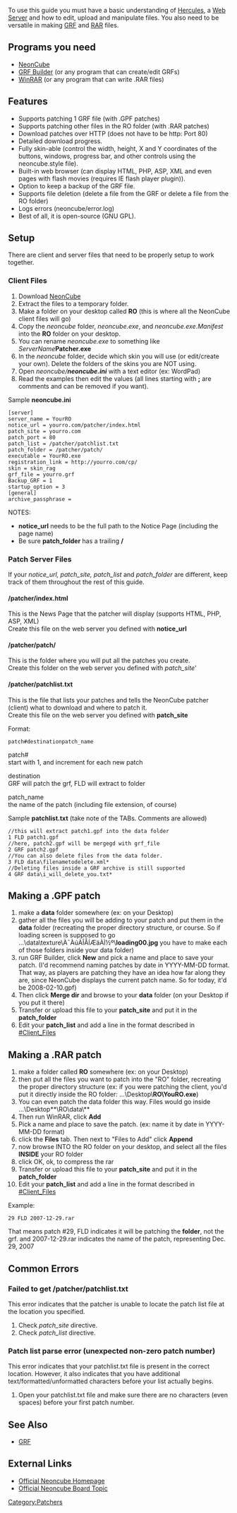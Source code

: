 To use this guide you must have a basic understanding of [Hercules](Hercules "wikilink"), a [Web
Server](wikipedia:Web_Server "wikilink") and how to edit, upload and manipulate files. You also need to be versatile in
making [GRF](GRF "wikilink") and [RAR](wikipedia:RAR_(file_format) "wikilink") files.

## Programs you need

- [NeonCube](http://www.paradox924x.com/mirrors.html)
- [GRF Builder](http://www.grfbuilder.com/#download) (or any program that can create/edit GRFs)
- [WinRAR](http://www.rarlab.com/download.htm) (or any program that can write .RAR files)

## Features

- Supports patching 1 GRF file (with .GPF patches)
- Supports patching other files in the RO folder (with .RAR patches)
- Download patches over HTTP (does not have to be http: Port 80)
- Detailed download progress.
- Fully skin-able (control the width, height, X and Y coordinates of the buttons, windows, progress bar, and other
  controls using the neoncube.style file).
- Built-in web browser (can display HTML, PHP, ASP, XML and even pages with flash movies (requires IE flash player
  plugin)).
- Option to keep a backup of the GRF file.
- Supports file deletion (delete a file from the GRF or delete a file from the RO folder)
- Logs errors (neoncube/error.log)
- Best of all, it is open-source (GNU GPL).

## Setup

There are client and server files that need to be properly setup to work together.

### Client Files

1.  Download [NeonCube](http://patch.neon-cube.net/index.php?page=download)
2.  Extract the files to a temporary folder.
3.  Make a folder on your desktop called **RO** (this is where all the NeonCube client files will go)
4.  Copy the *neoncube* folder, *neoncube.exe*, and *neoncube.exe.Manifest* into the **RO** folder on your desktop.
5.  You can rename *neoncube.exe* to something like *ServerName***Patcher.exe**
6.  In the *neoncube* folder, decide which skin you will use (or edit/create your own). Delete the folders of the skins
    you are NOT using.
7.  Open *neoncube/**neoncube.ini*** with a text editor (ex: WordPad)
8.  Read the examples then edit the values (all lines starting with **;** are comments and can be removed if you want).

Sample **neoncube.ini**

<tt>`[server]`  
`server_name = YourRO`  
`notice_url = yourro.com/patcher/index.html`  
`patch_site = yourro.com`  
`patch_port = 80`  
`patch_list = /patcher/patchlist.txt`  
`patch_folder = /patcher/patch/`  
`executable = YourRO.exe`  
`registration_link = http://yourro.com/cp/`  
`skin = skin_rag`  
`grf_file = yourro.grf`  
`Backup_GRF = 1`  
`startup_option = 3`  
`[general]`  
`archive_passphrase =`</tt>

NOTES:

- **notice_url** needs to be the full path to the Notice Page (including the page name)
- Be sure **patch_folder** has a trailing **/**

### Patch Server Files

If your *notice_url, patch_site, patch_list* and *patch_folder* are different, keep track of them throughout the rest of
this guide.

#### /patcher/index.html

This is the News Page that the patcher will display (supports HTML, PHP, ASP, XML)  
Create this file on the web server you defined with **notice_url**

#### /patcher/patch/

This is the folder where you will put all the patches you create.  
Create this folder on the web server you defined with *patch_site*'

#### /patcher/patchlist.txt

This is the file that lists your patches and tells the NeonCube patcher (client) what to download and where to patch
it.  
Create this file on the web server you defined with **patch_site**

Format:

`patch#`<TAB>`destination`<TAB>`patch_name`

patch#  
start with 1, and increment for each new patch

destination  
GRF will patch the grf, FLD will extract to folder

patch_name  
the name of the patch (including file extension, of course)

Sample **patchlist.txt** (take note of the TABs. Comments are allowed)

`//this will extract patch1.gpf into the data folder`  
`1 FLD patch1.gpf`  
`//here, patch2.gpf will be mergegd with grf_file`  
`2 GRF patch2.gpf`  
`//You can also delete files from the data folder.`  
`3 FLD data\filenametodelete.xml*`  
`//Deleting files inside a GRF archive is still supported`  
`4 GRF data\i_will_delete_you.txt*`

## Making a .GPF patch

1.  make a **data** folder somewhere (ex: on your Desktop)
2.  gather all the files you will be adding to your patch and put them in the **data** folder (recreating the proper
    directory structure, or course. So if loading screen is supposed to go
    ...\data\texture\À¯ÀúÀÎÅÍÆäÀÌ½º\\**loading00.jpg** you have to make each of those folders inside your data folder)
3.  run GRF Builder, click **New** and pick a name and place to save your patch. (I'd recommend naming patches by date
    in YYYY-MM-DD format. That way, as players are patching they have an idea how far along they are, since NeonCube
    displays the current patch name. So for today, it'd be 2008-02-10.gpf)
4.  Then click **Merge dir** and browse to your **data** folder (on your Desktop if you put it there)
5.  Transfer or upload this file to your **patch_site** and put it in the **patch_folder**
6.  Edit your **patch_list** and add a line in the format described in [\#Client_Files](#Client_Files "wikilink")

## Making a .RAR patch

1.  make a folder called **RO** somewhere (ex: on your Desktop)
2.  then put all the files you want to patch into the "RO" folder, recreating the proper directory structure (ex: if you
    were patching the client, you'd put it directly inside the RO folder: ...\Desktop\\**RO\YouRO.exe**)
3.  You can even patch the data folder this way. Files would go inside ...\Desktop**\RO\data\\**
4.  Then run WinRAR, click **Add**
5.  Pick a name and place to save the patch. (ex: name it by date in YYYY-MM-DD format)
6.  click the **Files** tab. Then next to "Files to Add" click **Append**
7.  now browse INTO the RO folder on your desktop, and select all the files **INSIDE** your RO folder
8.  click OK, ok, to compress the rar
9.  Transfer or upload this file to your **patch_site** and put it in the **patch_folder**
10. Edit your **patch_list** and add a line in the format described in [\#Client_Files](#Client_Files "wikilink")

Example:

`29 FLD 2007-12-29.rar`

That means patch \#29, FLD indicates it will be patching the **folder**, not the grf. and 2007-12-29.rar indicates the
name of the patch, representing Dec. 29, 2007

## Common Errors

### Failed to get /patcher/patchlist.txt

This error indicates that the patcher is unable to locate the patch list file at the location you specified.

1.  Check *patch_site* directive.
2.  Check *patch_list* directive.

### Patch list parse error (unexpected non-zero patch number)

This error indicates that your patchlist.txt file is present in the correct location. However, it also indicates that
you have additional text/formatted/unformatted characters before your list actually begins.

1.  Open your patchlist.txt file and make sure there are no characters (even spaces) before your first patch number.

## See Also

- [GRF](GRF "wikilink")

## External Links

- [Official Neoncube Homepage](http://patch.neon-cube.net/)
- [Official Neoncube Board Topic](http://www.eathena.ws/board/index.php?showtopic=130342)

[Category:Patchers](Category:Patchers "wikilink")
